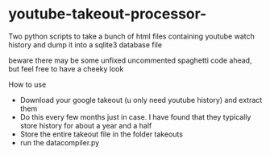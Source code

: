 # youtube-takeout-processor-
Two python scripts to take a bunch of html files containing youtube watch history and dump it into a sqlite3 database file

beware there may be some unfixed uncommented spaghetti code ahead, but feel free to have a cheeky look

How to use
- Download your google takeout (u only need youtube history) and extract them
- Do this every few months just in case. I have found that they typically store history for
about a year and a half
- Store the entire takeout file in the folder takeouts
- run the datacompiler.py
